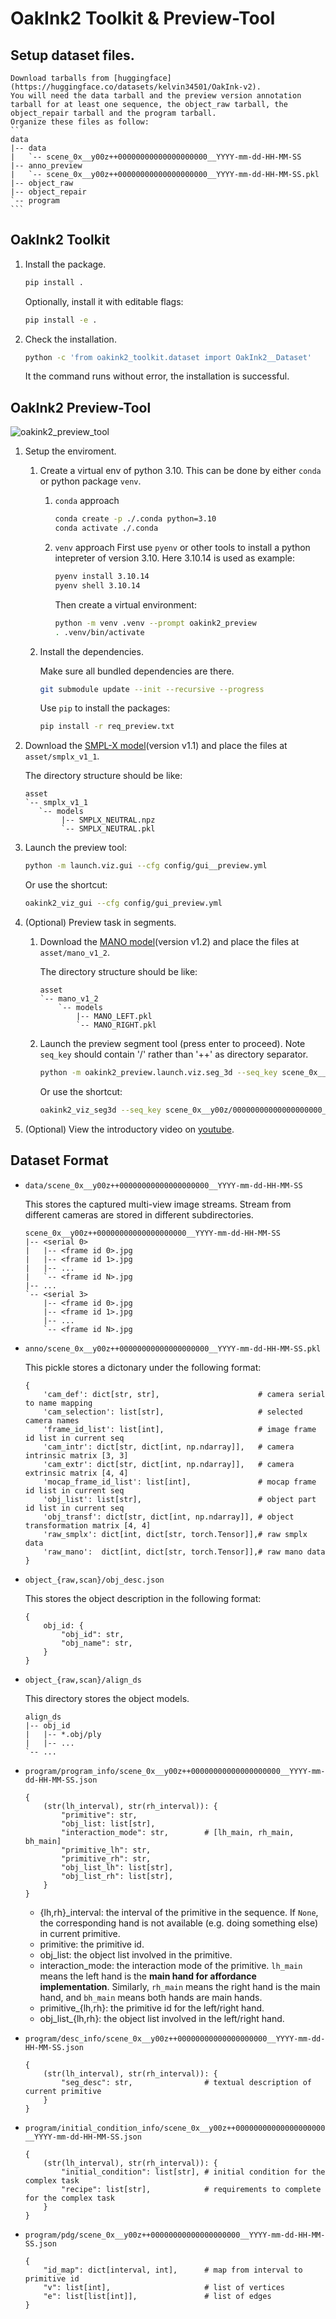 # OakInk2 Toolkit & Preview-Tool

## Setup dataset files.

    Download tarballs from [huggingface](https://huggingface.co/datasets/kelvin34501/OakInk-v2).
    You will need the data tarball and the preview version annotation tarball for at least one sequence, the object_raw tarball, the object_repair tarball and the program tarball.
    Organize these files as follow:
    ```
    data
    |-- data
    |   `-- scene_0x__y00z++00000000000000000000__YYYY-mm-dd-HH-MM-SS
    |-- anno_preview
    |   `-- scene_0x__y00z++00000000000000000000__YYYY-mm-dd-HH-MM-SS.pkl
    |-- object_raw
    |-- object_repair
    `-- program
    ```

## OakInk2 Toolkit

1. Install the package.

    ```bash
    pip install .
    ```

    Optionally, install it with editable flags:
    ```bash
    pip install -e .
    ```

2. Check the installation.

    ```bash
    python -c 'from oakink2_toolkit.dataset import OakInk2__Dataset'
    ```

    It the command runs without error, the installation is successful.


## OakInk2 Preview-Tool

![oakink2_preview_tool](./doc/oakink2_preview_tool.gif)

1. Setup the enviroment.

    1. Create a virtual env of python 3.10. This can be done by either `conda` or python package `venv`.
    
        1. `conda` approach
            
            ```bash
            conda create -p ./.conda python=3.10
            conda activate ./.conda
            ```

        2. `venv` approach
            First use `pyenv` or other tools to install a python intepreter of version 3.10. Here 3.10.14 is used as example:

            ```bash
            pyenv install 3.10.14
            pyenv shell 3.10.14
            ```

            Then create a virtual environment:

            ```bash
            python -m venv .venv --prompt oakink2_preview
            . .venv/bin/activate
            ```
    
    2. Install the dependencies.

        Make sure all bundled dependencies are there.
        ```bash
        git submodule update --init --recursive --progress
        ```

        Use `pip` to install the packages:
        ```bash
        pip install -r req_preview.txt
        ```

2. Download the [SMPL-X model](https://smpl-x.is.tue.mpg.de/download.php)(version v1.1) and place the files at `asset/smplx_v1_1`.
    
    The directory structure should be like:
    ```
    asset
    `-- smplx_v1_1
       `-- models
            |-- SMPLX_NEUTRAL.npz
            `-- SMPLX_NEUTRAL.pkl
    ```

3. Launch the preview tool:
    ```bash
    python -m launch.viz.gui --cfg config/gui__preview.yml
    ```

    Or use the shortcut:
    ```bash
    oakink2_viz_gui --cfg config/gui_preview.yml
    ```

4. (Optional) Preview task in segments.

    1. Download the [MANO model](https://mano.is.tue.mpg.de)(version v1.2) and place the files at `asset/mano_v1_2`.

        The directory structure should be like:
        ```
        asset
        `-- mano_v1_2
            `-- models
                |-- MANO_LEFT.pkl
                `-- MANO_RIGHT.pkl
        ```

    2. Launch the preview segment tool (press enter to proceed). Note `seq_key` should contain '/' rather than '++' as directory separator.

        ```bash
        python -m oakink2_preview.launch.viz.seg_3d --seq_key scene_0x__y00z/00000000000000000000__YYYY-mm-dd-HH-MM-SS
        ```

        Or use the shortcut:
        ```bash
        oakink2_viz_seg3d --seq_key scene_0x__y00z/00000000000000000000__YYYY-mm-dd-HH-MM-SS
        ```

5. (Optional) View the introductory video on [youtube](https://www.youtube.com/watch?v=Xtk07q5HiOg).


## Dataset Format

+ `data/scene_0x__y00z++00000000000000000000__YYYY-mm-dd-HH-MM-SS`

    This stores the captured multi-view image streams. Stream from different cameras are stored in different subdirectories.
    ```
    scene_0x__y00z++00000000000000000000__YYYY-mm-dd-HH-MM-SS
    |-- <serial 0>
    |   |-- <frame id 0>.jpg
    |   |-- <frame id 1>.jpg
    |   |-- ...
    |   `-- <frame id N>.jpg
    |-- ...
    `-- <serial 3>
        |-- <frame id 0>.jpg
        |-- <frame id 1>.jpg
        |-- ...
        `-- <frame id N>.jpg
    ```

+ `anno/scene_0x__y00z++00000000000000000000__YYYY-mm-dd-HH-MM-SS.pkl`

    This pickle stores a dictonary under the following format:
    ```
    {
        'cam_def': dict[str, str],                      # camera serial to name mapping
        'cam_selection': list[str],                     # selected camera names
        'frame_id_list': list[int],                     # image frame id list in current seq 
        'cam_intr': dict[str, dict[int, np.ndarray]],   # camera intrinsic matrix [3, 3]
        'cam_extr': dict[str, dict[int, np.ndarray]],   # camera extrinsic matrix [4, 4]
        'mocap_frame_id_list': list[int],               # mocap frame id list in current seq
        'obj_list': list[str],                          # object part id list in current seq
        'obj_transf': dict[str, dict[int, np.ndarray]], # object transformation matrix [4, 4]
        'raw_smplx': dict[int, dict[str, torch.Tensor]],# raw smplx data
        'raw_mano':  dict[int, dict[str, torch.Tensor]],# raw mano data
    }
    ```
+ `object_{raw,scan}/obj_desc.json`

    This stores the object description in the following format:
    ```
    {
        obj_id: {
            "obj_id": str,
            "obj_name": str,
        }
    }
    ```

+ `object_{raw,scan}/align_ds`

    This directory stores the object models.
    ```
    align_ds
    |-- obj_id
    |   |-- *.obj/ply
    |   |-- ...
    `-- ...
    ```

+ `program/program_info/scene_0x__y00z++00000000000000000000__YYYY-mm-dd-HH-MM-SS.json`

    ```
    {
        (str(lh_interval), str(rh_interval)): {
            "primitive": str,
            "obj_list: list[str],
            "interaction_mode": str,        # [lh_main, rh_main, bh_main]
            "primitive_lh": str,
            "primitive_rh": str,
            "obj_list_lh": list[str],
            "obj_list_rh": list[str],
        }
    }
    ```

    + {lh,rh}_interval: the interval of the primitive in the sequence. If `None`, the corresponding hand is not available (e.g. doing something else) in current primitive.
    + primitive: the primitive id.
    + obj_list: the object list involved in the primitive.
    + interaction_mode: the interaction mode of the primitive. `lh_main` means the left hand is the **main hand for affordance implementation**. Similarly, `rh_main` means the right hand is the main hand, and `bh_main` means both hands are main hands.
    + primitive_{lh,rh}: the primitive id for the left/right hand.
    + obj_list_{lh,rh}: the object list involved in the left/right hand.

+ `program/desc_info/scene_0x__y00z++00000000000000000000__YYYY-mm-dd-HH-MM-SS.json`

    ```
    {
        (str(lh_interval), str(rh_interval)): {
            "seg_desc": str,                # textual description of current primitive
        }
    }
    ```

+ `program/initial_condition_info/scene_0x__y00z++00000000000000000000__YYYY-mm-dd-HH-MM-SS.json`

    ```
    {
        (str(lh_interval), str(rh_interval)): {
            "initial_condition": list[str], # initial condition for the complex task
            "recipe": list[str],            # requirements to complete for the complex task
        }
    }
    ```

+ `program/pdg/scene_0x__y00z++00000000000000000000__YYYY-mm-dd-HH-MM-SS.json`

    ```
    {
        "id_map": dict[interval, int],      # map from interval to primitive id
        "v": list[int],                     # list of vertices
        "e": list[list[int]],               # list of edges
    }
    ```
    <!-- Note that some filtering is required to properly load pdg data. See [oakink2_toolkit/dataset.py#L310-L323](src/oakink2_toolkit/dataset.py) for contracting excessive nodes. -->
